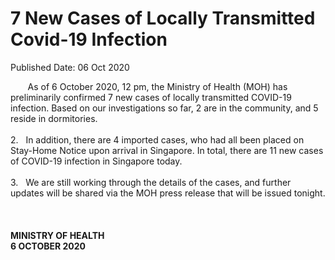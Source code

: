 <html>
    <meta http-equiv="Content-Type" content="text/html; charset=utf-8"/>
    <meta charset="utf-8"/>
    <title>7 New Cases of Locally Transmitted Covid-19 Infection</title>
    <body><h1>7 New Cases of Locally Transmitted Covid-19 Infection</h1>
    <p>Published Date: 06 Oct 2020</p> &nbsp; &nbsp; &nbsp; &nbsp;As of 6 October 2020, 12 pm, the Ministry of Health (MOH) has preliminarily confirmed 7 new cases of locally transmitted COVID-19 infection. Based on our investigations so far, 2 are in the community, and 5 reside in dormitories.&nbsp;<br><br>2.&nbsp; &nbsp;In addition, there are 4 imported cases, who had all been placed on Stay-Home Notice upon arrival in Singapore. In total, there are 11 new cases of COVID-19 infection in Singapore today.<br><br>3.&nbsp; &nbsp;We are still working through the details of the cases, and further updates will be shared via the MOH press release that will be issued tonight.<br><br><br><br><strong>MINISTRY OF HEALTH<br>6 OCTOBER 2020</strong></body>
</html>